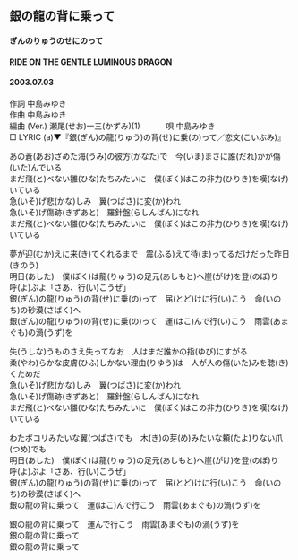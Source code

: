 ## 銀の龍の背に乗って
#### ぎんのりゅうのせにのって
#### RIDE ON THE GENTLE LUMINOUS DRAGON
#### 2003.07.03


作詞     中島みゆき　　　　　   
作曲      中島みゆき  　　　   
編曲 (Ver.) 瀬尾(せお)一三(かずみ)(1)　　　
唄     中島みゆき     
□ LYRIC (a)▼『銀(ぎん)の龍(りゅう)の背(せ)に乗(の)って／恋文(こいぶみ)』   
   
あの蒼(あお)ざめた海(うみ)の彼方(かなた)で　今(いま)まさに誰(だれ)かが傷(いた)んでいる   
まだ飛(と)べない雛(ひな)たちみたいに　僕(ぼく)はこの非力(ひりき)を嘆(なげ)いている   
急(いそ)げ悲(かな)しみ　翼(つばさ)に変(か)われ   
急(いそ)げ傷跡(きずあと)　羅針盤(らしんばん)になれ   
まだ飛(と)べない雛(ひな)たちみたいに　僕(ぼく)はこの非力(ひりき)を嘆(なげ)いている   
   
夢が迎(むか)えに来(き)てくれるまで　震(ふる)えて待(ま)ってるだけだった昨日(きのう)   
明日(あした)　僕(ぼく)は龍(りゅう)の足元(あしもと)へ崖(がけ)を登(のぼ)り　呼(よ)ぶよ「さあ、行(い)こうぜ」   
銀(ぎん)の龍(りゅう)の背(せ)に乗(の)って　届(とど)けに行(い)こう　命(いのち)の砂漠(さばく)へ   
銀(ぎん)の龍(りゅう)の背(せ)に乗(の)って　運(はこ)んで行(い)こう　雨雲(あまぐも)の渦(うず)を   
   
失(うしな)うものさえ失ってなお　人はまだ誰かの指(ゆび)にすがる   
柔(やわ)らかな皮膚(ひふ)しかない理由(りゆう)は　人が人の傷(いた)みを聴(き)くためだ   
急(いそ)げ悲(かな)しみ　翼(つばさ)に変(か)われ   
急(いそ)げ傷跡(きずあと)　羅針盤(らしんばん)になれ   
まだ飛(と)べない雛(ひな)たちみたいに　僕(ぼく)はこの非力(ひりき)を嘆(なげ)いている   
   
わたボコリみたいな翼(つばさ)でも　木(き)の芽(め)みたいな頼(たよ)りない爪(つめ)でも   
明日(あした)　僕(ぼく)は龍(りゅう)の足元(あしもと)へ崖(がけ)を登(のぼ)り　呼(よ)ぶよ「さあ、行(い)こうぜ」   
銀(ぎん)の龍(りゅう)の背(せ)に乗(の)って　届(とど)けに行(い)こう　命(いのち)の砂漠(さばく)へ   
銀の龍の背に乗って　運(はこ)んで行こう　雨雲(あまぐも)の渦(うず)を   
   
銀の龍の背に乗って　運んで行こう　雨雲(あまぐも)の渦(うず)を   
銀の龍の背に乗って   
銀の龍の背に乗って   